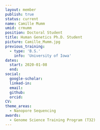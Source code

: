 ```yaml
---
layout: member
publish: true
status: current
name: Camille Mumm
umid: crmumm
position: Doctoral Student
title: Human Genetics Ph.D. Student
picture: Camille_Mumm.jpg
previous_training:
  - type: 'B.S.'
    info: 'University of Iowa'
dates:
  start: 2020-01-08
  end: 
social: 
  google-scholar: 
  linked-in: 
  email: 
  github:
  orcid:
CV: 
theme_areas:
  - Nanopore Sequencing
awards:
  - Genome Science Training Program (T32)
---
```


